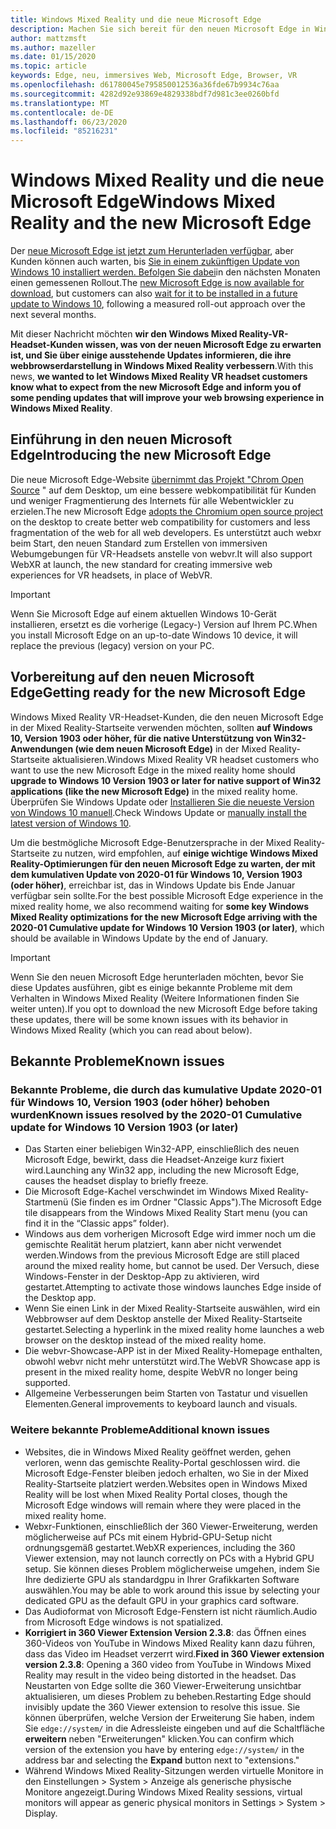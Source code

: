 ```yaml
---
title: Windows Mixed Reality und die neue Microsoft Edge
description: Machen Sie sich bereit für den neuen Microsoft Edge in Windows Mixed Reality. Enthält Änderungen, die erwartet werden sollen, sowie bekannte Probleme.
author: mattzmsft
ms.author: mazeller
ms.date: 01/15/2020
ms.topic: article
keywords: Edge, neu, immersives Web, Microsoft Edge, Browser, VR
ms.openlocfilehash: d61780045e795850012536a36fde67b9934c76aa
ms.sourcegitcommit: 4282d92e93869e4829338bdf7d981c3ee0260bfd
ms.translationtype: MT
ms.contentlocale: de-DE
ms.lasthandoff: 06/23/2020
ms.locfileid: "85216231"
---
```

# <a name="windows-mixed-reality-and-the-new-microsoft-edge"></a><span data-ttu-id="83f9c-105">Windows Mixed Reality und die neue Microsoft Edge</span><span class="sxs-lookup"><span data-stu-id="83f9c-105">Windows Mixed Reality and the new Microsoft Edge</span></span>

<span data-ttu-id="83f9c-106">Der [neue Microsoft Edge ist jetzt zum Herunterladen verfügbar](https://blogs.windows.com/windowsexperience/?p=173496), aber Kunden können auch warten, bis [Sie in einem zukünftigen Update von Windows 10 installiert werden. Befolgen Sie dabei](https://blogs.windows.com/msedgedev/2020/01/15/upgrading-new-microsoft-edge-79-chromium/)in den nächsten Monaten einen gemessenen Rollout.</span><span class="sxs-lookup"><span data-stu-id="83f9c-106">The [new Microsoft Edge is now available for download](https://blogs.windows.com/windowsexperience/?p=173496), but customers can also [wait for it to be installed in a future update to Windows 10](https://blogs.windows.com/msedgedev/2020/01/15/upgrading-new-microsoft-edge-79-chromium/), following a measured roll-out approach over the next several months.</span></span> 

<span data-ttu-id="83f9c-107">Mit dieser Nachricht möchten **wir den Windows Mixed Reality-VR-Headset-Kunden wissen, was von der neuen Microsoft Edge zu erwarten ist, und Sie über einige ausstehende Updates informieren, die ihre webbrowserdarstellung in Windows Mixed Reality verbessern**.</span><span class="sxs-lookup"><span data-stu-id="83f9c-107">With this news, **we wanted to let Windows Mixed Reality VR headset customers know what to expect from the new Microsoft Edge and inform you of some pending updates that will improve your web browsing experience in Windows Mixed Reality**.</span></span>

## <a name="introducing-the-new-microsoft-edge"></a><span data-ttu-id="83f9c-108">Einführung in den neuen Microsoft Edge</span><span class="sxs-lookup"><span data-stu-id="83f9c-108">Introducing the new Microsoft Edge</span></span>

<span data-ttu-id="83f9c-109">Die neue Microsoft Edge-Website [übernimmt das Projekt "Chrom Open Source](https://blogs.windows.com/windowsexperience/2018/12/06/microsoft-edge-making-the-web-better-through-more-open-source-collaboration/) " auf dem Desktop, um eine bessere webkompatibilität für Kunden und weniger Fragmentierung des Internets für alle Webentwickler zu erzielen.</span><span class="sxs-lookup"><span data-stu-id="83f9c-109">The new Microsoft Edge [adopts the Chromium open source project](https://blogs.windows.com/windowsexperience/2018/12/06/microsoft-edge-making-the-web-better-through-more-open-source-collaboration/) on the desktop to create better web compatibility for customers and less fragmentation of the web for all web developers.</span></span> <span data-ttu-id="83f9c-110">Es unterstützt auch webxr beim Start, den neuen Standard zum Erstellen von immersiven Webumgebungen für VR-Headsets anstelle von webvr.</span><span class="sxs-lookup"><span data-stu-id="83f9c-110">It will also support WebXR at launch, the new standard for creating immersive web experiences for VR headsets, in place of WebVR.</span></span>

>[!IMPORTANT]
><span data-ttu-id="83f9c-111">Wenn Sie Microsoft Edge auf einem aktuellen Windows 10-Gerät installieren, ersetzt es die vorherige (Legacy-) Version auf Ihrem PC.</span><span class="sxs-lookup"><span data-stu-id="83f9c-111">When you install Microsoft Edge on an up-to-date Windows 10 device, it will replace the previous (legacy) version on your PC.</span></span>

## <a name="getting-ready-for-the-new-microsoft-edge"></a><span data-ttu-id="83f9c-112">Vorbereitung auf den neuen Microsoft Edge</span><span class="sxs-lookup"><span data-stu-id="83f9c-112">Getting ready for the new Microsoft Edge</span></span>

<span data-ttu-id="83f9c-113">Windows Mixed Reality VR-Headset-Kunden, die den neuen Microsoft Edge in der Mixed Reality-Startseite verwenden möchten, sollten **auf Windows 10, Version 1903 oder höher, für die native Unterstützung von Win32-Anwendungen (wie dem neuen Microsoft Edge)** in der Mixed Reality-Startseite aktualisieren.</span><span class="sxs-lookup"><span data-stu-id="83f9c-113">Windows Mixed Reality VR headset customers who want to use the new Microsoft Edge in the mixed reality home should **upgrade to Windows 10 Version 1903 or later for native support of Win32 applications (like the new Microsoft Edge)** in the mixed reality home.</span></span> <span data-ttu-id="83f9c-114">Überprüfen Sie Windows Update oder [Installieren Sie die neueste Version von Windows 10 manuell](https://www.microsoft.com/en-us/software-download/windows10).</span><span class="sxs-lookup"><span data-stu-id="83f9c-114">Check Windows Update or [manually install the latest version of Windows 10](https://www.microsoft.com/en-us/software-download/windows10).</span></span>

<span data-ttu-id="83f9c-115">Um die bestmögliche Microsoft Edge-Benutzersprache in der Mixed Reality-Startseite zu nutzen, wird empfohlen, auf **einige wichtige Windows Mixed Reality-Optimierungen für den neuen Microsoft Edge zu warten, der mit dem kumulativen Update von 2020-01 für Windows 10, Version 1903 (oder höher)**, erreichbar ist, das in Windows Update bis Ende Januar verfügbar sein sollte.</span><span class="sxs-lookup"><span data-stu-id="83f9c-115">For the best possible Microsoft Edge experience in the mixed reality home, we also recommend waiting for **some key Windows Mixed Reality optimizations for the new Microsoft Edge arriving with the 2020-01 Cumulative update for Windows 10 Version 1903 (or later)**, which should be available in Windows Update by the end of January.</span></span>

>[!IMPORTANT]
><span data-ttu-id="83f9c-116">Wenn Sie den neuen Microsoft Edge herunterladen möchten, bevor Sie diese Updates ausführen, gibt es einige bekannte Probleme mit dem Verhalten in Windows Mixed Reality (Weitere Informationen finden Sie weiter unten).</span><span class="sxs-lookup"><span data-stu-id="83f9c-116">If you opt to download the new Microsoft Edge before taking these updates, there will be some known issues with its behavior in Windows Mixed Reality (which you can read about below).</span></span>

## <a name="known-issues"></a><span data-ttu-id="83f9c-117">Bekannte Probleme</span><span class="sxs-lookup"><span data-stu-id="83f9c-117">Known issues</span></span>

### <a name="known-issues-resolved-by-the-2020-01-cumulative-update-for-windows-10-version-1903-or-later"></a><span data-ttu-id="83f9c-118">Bekannte Probleme, die durch das kumulative Update 2020-01 für Windows 10, Version 1903 (oder höher) behoben wurden</span><span class="sxs-lookup"><span data-stu-id="83f9c-118">Known issues resolved by the 2020-01 Cumulative update for Windows 10 Version 1903 (or later)</span></span>

- <span data-ttu-id="83f9c-119">Das Starten einer beliebigen Win32-APP, einschließlich des neuen Microsoft Edge, bewirkt, dass die Headset-Anzeige kurz fixiert wird.</span><span class="sxs-lookup"><span data-stu-id="83f9c-119">Launching any Win32 app, including the new Microsoft Edge, causes the headset display to briefly freeze.</span></span>
- <span data-ttu-id="83f9c-120">Die Microsoft Edge-Kachel verschwindet im Windows Mixed Reality-Startmenü (Sie finden es im Ordner "Classic Apps").</span><span class="sxs-lookup"><span data-stu-id="83f9c-120">The Microsoft Edge tile disappears from the Windows Mixed Reality Start menu (you can find it in the “Classic apps” folder).</span></span>
- <span data-ttu-id="83f9c-121">Windows aus dem vorherigen Microsoft Edge wird immer noch um die gemischte Realität herum platziert, kann aber nicht verwendet werden.</span><span class="sxs-lookup"><span data-stu-id="83f9c-121">Windows from the previous Microsoft Edge are still placed around the mixed reality home, but cannot be used.</span></span> <span data-ttu-id="83f9c-122">Der Versuch, diese Windows-Fenster in der Desktop-App zu aktivieren, wird gestartet.</span><span class="sxs-lookup"><span data-stu-id="83f9c-122">Attempting to activate those windows launches Edge inside of the Desktop app.</span></span>
- <span data-ttu-id="83f9c-123">Wenn Sie einen Link in der Mixed Reality-Startseite auswählen, wird ein Webbrowser auf dem Desktop anstelle der Mixed Reality-Startseite gestartet.</span><span class="sxs-lookup"><span data-stu-id="83f9c-123">Selecting a hyperlink in the mixed reality home launches a web browser on the desktop instead of the mixed reality home.</span></span>
- <span data-ttu-id="83f9c-124">Die webvr-Showcase-APP ist in der Mixed Reality-Homepage enthalten, obwohl webvr nicht mehr unterstützt wird.</span><span class="sxs-lookup"><span data-stu-id="83f9c-124">The WebVR Showcase app is present in the mixed reality home, despite WebVR no longer being supported.</span></span>
- <span data-ttu-id="83f9c-125">Allgemeine Verbesserungen beim Starten von Tastatur und visuellen Elementen.</span><span class="sxs-lookup"><span data-stu-id="83f9c-125">General improvements to keyboard launch and visuals.</span></span>

### <a name="additional-known-issues"></a><span data-ttu-id="83f9c-126">Weitere bekannte Probleme</span><span class="sxs-lookup"><span data-stu-id="83f9c-126">Additional known issues</span></span>

-   <span data-ttu-id="83f9c-127">Websites, die in Windows Mixed Reality geöffnet werden, gehen verloren, wenn das gemischte Reality-Portal geschlossen wird. die Microsoft Edge-Fenster bleiben jedoch erhalten, wo Sie in der Mixed Reality-Startseite platziert werden.</span><span class="sxs-lookup"><span data-stu-id="83f9c-127">Websites open in Windows Mixed Reality will be lost when Mixed Reality Portal closes, though the Microsoft Edge windows will remain where they were placed in the mixed reality home.</span></span>
- <span data-ttu-id="83f9c-128">Webxr-Funktionen, einschließlich der 360 Viewer-Erweiterung, werden möglicherweise auf PCs mit einem Hybrid-GPU-Setup nicht ordnungsgemäß gestartet.</span><span class="sxs-lookup"><span data-stu-id="83f9c-128">WebXR experiences, including the 360 Viewer extension, may not launch correctly on PCs with a Hybrid GPU setup.</span></span> <span data-ttu-id="83f9c-129">Sie können dieses Problem möglicherweise umgehen, indem Sie Ihre dedizierte GPU als standardgpu in Ihrer Grafikkarten Software auswählen.</span><span class="sxs-lookup"><span data-stu-id="83f9c-129">You may be able to work around this issue by selecting your dedicated GPU as the default GPU in your graphics card software.</span></span>
-   <span data-ttu-id="83f9c-130">Das Audioformat von Microsoft Edge-Fenstern ist nicht räumlich.</span><span class="sxs-lookup"><span data-stu-id="83f9c-130">Audio from Microsoft Edge windows is not spatialized.</span></span>
-   <span data-ttu-id="83f9c-131">**Korrigiert in 360 Viewer Extension Version 2.3.8**: das Öffnen eines 360-Videos von YouTube in Windows Mixed Reality kann dazu führen, dass das Video im Headset verzerrt wird.</span><span class="sxs-lookup"><span data-stu-id="83f9c-131">**Fixed in 360 Viewer extension version 2.3.8**: Opening a 360 video from YouTube in Windows Mixed Reality may result in the video being distorted in the headset.</span></span> <span data-ttu-id="83f9c-132">Das Neustarten von Edge sollte die 360 Viewer-Erweiterung unsichtbar aktualisieren, um dieses Problem zu beheben.</span><span class="sxs-lookup"><span data-stu-id="83f9c-132">Restarting Edge should invisibly update the 360 Viewer extension to resolve this issue.</span></span> <span data-ttu-id="83f9c-133">Sie können überprüfen, welche Version der Erweiterung Sie haben, indem Sie `edge://system/` in die Adressleiste eingeben und auf die Schaltfläche **erweitern** neben "Erweiterungen" klicken.</span><span class="sxs-lookup"><span data-stu-id="83f9c-133">You can confirm which version of the extension you have by entering `edge://system/` in the address bar and selecting the **Expand** button next to "extensions."</span></span>
-   <span data-ttu-id="83f9c-134">Während Windows Mixed Reality-Sitzungen werden virtuelle Monitore in den Einstellungen > System > Anzeige als generische physische Monitore angezeigt.</span><span class="sxs-lookup"><span data-stu-id="83f9c-134">During Windows Mixed Reality sessions, virtual monitors will appear as generic physical monitors in Settings > System > Display.</span></span>



